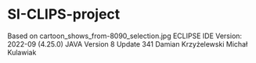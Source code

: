 # SI-CLIPS-project
Based on cartoon_shows_from-8090_selection.jpg
ECLIPSE IDE Version: 2022-09 (4.25.0)
JAVA Version 8 Update 341
Damian Krzyżelewski
Michał Kulawiak
